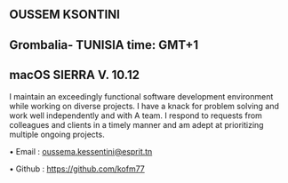 OUSSEM KSONTINI
-----------------------------------------------------------------------------------------------------------------------------------------

Grombalia- TUNISIA     time: GMT+1
-----------------------------------------------------------------------------------------------------------------------------------------
macOS SIERRA V. 10.12
-----------------------------------------------------------------------------------------------------------------------------------------



I maintain an exceedingly functional software development environment while working on diverse projects.
I have a knack for problem solving and work well independently and with A team. 
I respond to requests from colleagues and clients in a timely manner and am adept at prioritizing multiple ongoing projects.




  •	Email : oussema.kessentini@esprit.tn
  
  •	Github : https://github.com/kofm77
